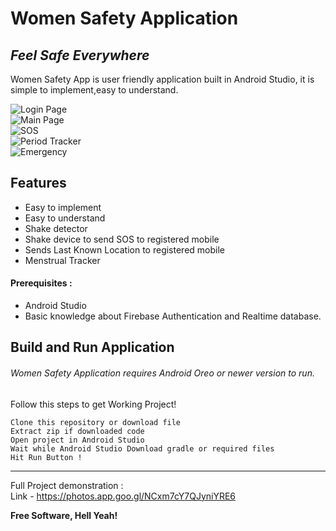 # Women Safety Application
## _Feel Safe Everywhere_


Women Safety App is user friendly application built in Android Studio,
it is simple to implement,easy to understand.



<img src="media/loginpages.jpg" alt="Login Page">
<br>
<img src="media/MainPage.jpg" alt="Main Page">
<br>
<img src="media/sos.jpg" alt="SOS">
<br>
<img src="media/period_tracker.jpg" alt="Period Tracker">
<br>
<img src="media/emergency.jpg" alt="Emergency">





## Features

- Easy to implement
- Easy to understand
- Shake detector
- Shake device to send SOS to registered mobile
- Sends Last Known Location to registered mobile
- Menstrual Tracker

#### Prerequisites :
- Android Studio
- Basic knowledge about Firebase Authentication and Realtime database.
## Build and Run Application

###### Women Safety Application requires Android Oreo or newer version to run.
Follow this steps to get Working Project!
```
Clone this repository or download file
Extract zip if downloaded code
Open project in Android Studio
Wait while Android Studio Download gradle or required files
Hit Run Button !
```

------------

Full Project demonstration  :<br>
Link - https://photos.app.goo.gl/NCxm7cY7QJyniYRE6

**Free Software, Hell Yeah!**

[//]: # (These are reference links used in the body of this note and get stripped out when the markdown processor does its job. There is no need to format nicely because it shouldn't be seen. Thanks SO - http://stackoverflow.com/questions/4823468/store-comments-in-markdown-syntax)

   
